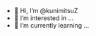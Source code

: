 - 👋 Hi, I’m @kunimitsuZ
- 👀 I’m interested in ...
- 🌱 I’m currently learning ...

<!---
kunimitsuZ/kunimitsuZ is a ✨ special ✨ repository because its `README.md` (this file) appears on your GitHub profile.
You can click the Preview link to take a look at your changes.
--->
